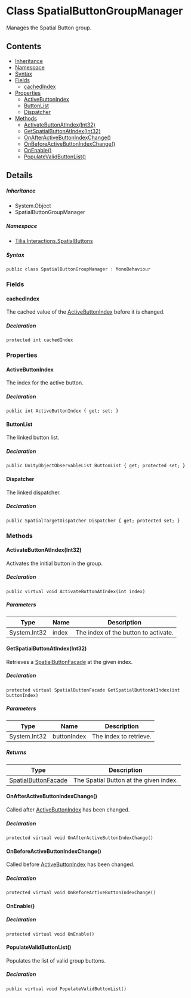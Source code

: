 # Class SpatialButtonGroupManager

Manages the Spatial Button group.

## Contents

* [Inheritance]
* [Namespace]
* [Syntax]
* [Fields]
  * [cachedIndex]
* [Properties]
  * [ActiveButtonIndex]
  * [ButtonList]
  * [Dispatcher]
* [Methods]
  * [ActivateButtonAtIndex(Int32)]
  * [GetSpatialButtonAtIndex(Int32)]
  * [OnAfterActiveButtonIndexChange()]
  * [OnBeforeActiveButtonIndexChange()]
  * [OnEnable()]
  * [PopulateValidButtonList()]

## Details

##### Inheritance

* System.Object
* SpatialButtonGroupManager

##### Namespace

* [Tilia.Interactions.SpatialButtons]

##### Syntax

```
public class SpatialButtonGroupManager : MonoBehaviour
```

### Fields

#### cachedIndex

The cached value of the [ActiveButtonIndex] before it is changed.

##### Declaration

```
protected int cachedIndex
```

### Properties

#### ActiveButtonIndex

The index for the active button.

##### Declaration

```
public int ActiveButtonIndex { get; set; }
```

#### ButtonList

The linked button list.

##### Declaration

```
public UnityObjectObservableList ButtonList { get; protected set; }
```

#### Dispatcher

The linked dispatcher.

##### Declaration

```
public SpatialTargetDispatcher Dispatcher { get; protected set; }
```

### Methods

#### ActivateButtonAtIndex(Int32)

Activates the initial button in the group.

##### Declaration

```
public virtual void ActivateButtonAtIndex(int index)
```

##### Parameters

| Type | Name | Description |
| --- | --- | --- |
| System.Int32 | index | The index of the button to activate. |

#### GetSpatialButtonAtIndex(Int32)

Retrieves a [SpatialButtonFacade] at the given index.

##### Declaration

```
protected virtual SpatialButtonFacade GetSpatialButtonAtIndex(int buttonIndex)
```

##### Parameters

| Type | Name | Description |
| --- | --- | --- |
| System.Int32 | buttonIndex | The index to retrieve. |

##### Returns

| Type | Description |
| --- | --- |
| [SpatialButtonFacade] | The Spatial Button at the given index. |

#### OnAfterActiveButtonIndexChange()

Called after [ActiveButtonIndex] has been changed.

##### Declaration

```
protected virtual void OnAfterActiveButtonIndexChange()
```

#### OnBeforeActiveButtonIndexChange()

Called before [ActiveButtonIndex] has been changed.

##### Declaration

```
protected virtual void OnBeforeActiveButtonIndexChange()
```

#### OnEnable()

##### Declaration

```
protected virtual void OnEnable()
```

#### PopulateValidButtonList()

Populates the list of valid group buttons.

##### Declaration

```
public virtual void PopulateValidButtonList()
```

[Tilia.Interactions.SpatialButtons]: README.md
[ActiveButtonIndex]: SpatialButtonGroupManager.md#ActiveButtonIndex
[SpatialButtonFacade]: SpatialButtonFacade.md
[ActiveButtonIndex]: SpatialButtonGroupManager.md#ActiveButtonIndex
[ActiveButtonIndex]: SpatialButtonGroupManager.md#ActiveButtonIndex
[Inheritance]: #Inheritance
[Namespace]: #Namespace
[Syntax]: #Syntax
[Fields]: #Fields
[cachedIndex]: #cachedIndex
[Properties]: #Properties
[ActiveButtonIndex]: #ActiveButtonIndex
[ButtonList]: #ButtonList
[Dispatcher]: #Dispatcher
[Methods]: #Methods
[ActivateButtonAtIndex(Int32)]: #ActivateButtonAtIndexInt32
[GetSpatialButtonAtIndex(Int32)]: #GetSpatialButtonAtIndexInt32
[OnAfterActiveButtonIndexChange()]: #OnAfterActiveButtonIndexChange
[OnBeforeActiveButtonIndexChange()]: #OnBeforeActiveButtonIndexChange
[OnEnable()]: #OnEnable
[PopulateValidButtonList()]: #PopulateValidButtonList

